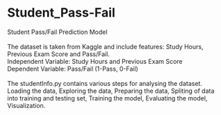 # Student_Pass-Fail
Student Pass/Fail Prediction Model
<br> <br>
The dataset is taken from Kaggle and include features: Study Hours, Previous Exam Score and Pass/Fail.
<br>
Independent Variable: Study Hours and Previous Exam Score
<br>
Dependent Variable: Pass/Fail (1-Pass, 0-Fail)
<br> <br>
The studentInfo.py contains various steps for analysing the dataset. 
<br>
Loading the data, Exploring the data, Preparing the data, Spliting of data into training and testing set, Training the model, Evaluating the model, Visualization.
